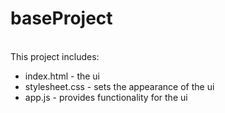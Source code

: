 # baseProject
<br>
This project includes:
<ul>
  <li>index.html - the ui</li>
  <li>stylesheet.css - sets the appearance of the ui</li>
  <li>app.js - provides functionality for the ui</li>
</ul>
